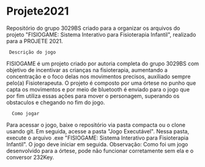 # Projete2021
Repositório do grupo 3029BS criado para a organizar os arquivos do projeto "FISIOGAME: Sistema Interativo para Fisioterapia Infantil", realizado para a PROJETE 2021.
     
     Descrição do jogo

FISIOGAME é um projeto criado por autoria completa do grupo 3029BS com objetivo de incentivar as crianças na fisioterapia, aumentando a concentração e o foco delas nos movimentos precisos, auxiliado sempre pelo(a) Fisioterapeuta. 
O projeto é composto por uma órtese no punho que capta os movimentos e por meio de bluetooth é enviado para o jogo que por fim utiliza essas ações para mover o personagem, superando os obstaculos e chegando no fim do jogo.

      Como jogar

Para acessar o jogo, baixe o repositório via pasta compacta ou o clone usando git.
Em seguida, acesse a pasta "Jogo Executável". Nessa pasta, execute o arquivo .exe "FISIOGAME: Sistema Interativo para Fisioterapia Infantil". O jogo deve iniciar em seguida.
Observação: Como foi um jogo desenvolvido para a órtese, pode não funcionar corretamente sem ela e o conversor 232Key.
